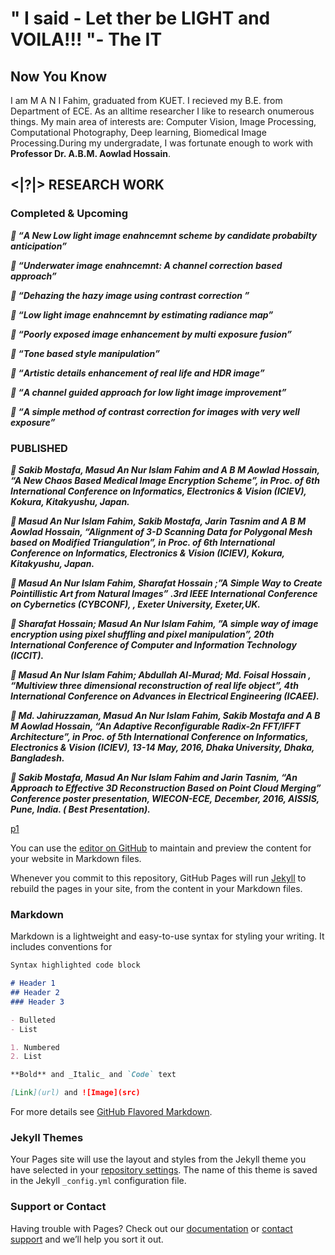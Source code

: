 #                               " I said - Let ther be LIGHT and VOILA!!! "- The IT


## Now You Know

I am M A N I Fahim, graduated from KUET. I recieved my B.E. from Department of ECE. As an alltime researcher I like to research onumerous things. My main area of interests are: Computer Vision, Image Processing, Computational Photography, Deep learning, Biomedical Image Processing.During my undergradate, I was fortunate enough to work with **Professor Dr. A.B.M. Aowlad Hossain**.

##  <|?|> RESEARCH WORK


### Completed & Upcoming 

_**  “A New Low light image enahncemnt scheme by candidate probabilty anticipation”**_


_**  “Underwater image enahncemnt: A channel correction based approach”**_


_**  “Dehazing the hazy image using contrast correction ”**_


_**  “Low light image enahncemnt by estimating radiance map”**_


_**  “Poorly exposed image enhancement by multi exposure fusion”**_


_**  “Tone based style manipulation”**_


_**  “Artistic details enhancement of real life and HDR image”**_


_**  “A channel guided approach for low light image improvement”**_


_**  “A simple method of contrast correction for images with very well exposure”**_
































### PUBLISHED

_** Sakib Mostafa, Masud An Nur Islam Fahim and A B M Aowlad Hossain, “A New Chaos Based Medical Image Encryption Scheme”, in Proc. of 6th International Conference on Informatics, Electronics & Vision (ICIEV), Kokura, Kitakyushu, Japan.**_

_** Masud An Nur Islam Fahim, Sakib Mostafa, Jarin Tasnim and A B M Aowlad Hossain, “Alignment of 3-D Scanning Data for Polygonal Mesh based on Modified Triangulation”, in Proc. of 6th International Conference on Informatics, Electronics & Vision (ICIEV), Kokura, Kitakyushu, Japan.**_

_** Masud An Nur Islam Fahim, Sharafat Hossain ;”A Simple Way to Create Pointillistic Art from Natural Images” .3rd IEEE International Conference on Cybernetics (CYBCONF), , Exeter University, Exeter,UK.**_

_** Sharafat Hossain; Masud An Nur Islam Fahim, ”A simple way of image encryption using pixel shuffling and pixel manipulation”, 20th International Conference of Computer and Information Technology (ICCIT).**_

_** Masud An Nur Islam Fahim; Abdullah Al-Murad; Md. Foisal Hossain , “Multiview three dimensional reconstruction of real life object”, 4th International Conference on Advances in Electrical Engineering (ICAEE).**_

_** Md. Jahiruzzaman, Masud An Nur Islam Fahim, Sakib Mostafa and A B M Aowlad Hossain, “An Adaptive Reconfigurable Radix-2n FFT/IFFT Architecture”, in Proc. of 5th International Conference on Informatics, Electronics & Vision (ICIEV), 13-14 May, 2016, Dhaka University, Dhaka, Bangladesh.**_

_** Sakib Mostafa, Masud An Nur Islam Fahim and Jarin Tasnim, “An Approach to Effective 3D Reconstruction Based on Point Cloud Merging” Conference poster presentation, WIECON-ECE, December, 2016, AISSIS, Pune, India. ( Best Presentation).**_











































[p1](https://github.com/)






 

















You can use the [editor on GitHub](https://github.com/1An-Nur1/1An-Nur1.github.io/edit/master/README.md) to maintain and preview the content for your website in Markdown files.

Whenever you commit to this repository, GitHub Pages will run [Jekyll](https://jekyllrb.com/) to rebuild the pages in your site, from the content in your Markdown files.

### Markdown

Markdown is a lightweight and easy-to-use syntax for styling your writing. It includes conventions for

```markdown
Syntax highlighted code block

# Header 1
## Header 2
### Header 3

- Bulleted
- List

1. Numbered
2. List

**Bold** and _Italic_ and `Code` text

[Link](url) and ![Image](src)
```

For more details see [GitHub Flavored Markdown](https://guides.github.com/features/mastering-markdown/).

### Jekyll Themes

Your Pages site will use the layout and styles from the Jekyll theme you have selected in your [repository settings](https://github.com/1An-Nur1/1An-Nur1.github.io/settings). The name of this theme is saved in the Jekyll `_config.yml` configuration file.

### Support or Contact

Having trouble with Pages? Check out our [documentation](https://help.github.com/categories/github-pages-basics/) or [contact support](https://github.com/contact) and we’ll help you sort it out.
